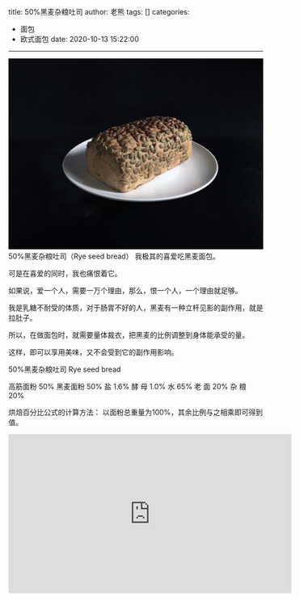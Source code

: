 title: 50%黑麦杂粮吐司
author: 老熊
tags: []
categories:
  - 面包
  - 欧式面包
date: 2020-10-13 15:22:00
---
![](/images/pasted-42.jpg)
50%黑麦杂粮吐司（Rye seed bread）
我极其的喜爱吃黑麦面包。

可是在喜爱的同时，我也痛恨着它。

如果说，爱一个人，需要一万个理由，那么，恨一个人，一个理由就足够。

我是乳糖不耐受的体质，对于肠胃不好的人，黑麦有一种立杆见影的副作用，就是拉肚子。

所以，在做面包时，就需要量体裁衣，把黑麦的比例调整到身体能承受的量。

这样，即可以享用美味，又不会受到它的副作用影响。


50%黑麦杂粮吐司
Rye seed bread

高筋面粉      50%
黑麦面粉      50%
盐              1.6%
酵       母       1.0%
水              65%
老       面       20%
杂       粮       20%

烘焙百分比公式的计算方法：
以面粉总重量为100%，其余比例与之相乘即可得到值。

<iframe width="560" height="315" src="https://www.youtube.com/embed/rWhtPT9FHis" frameborder="0" allow="accelerometer; autoplay; clipboard-write; encrypted-media; gyroscope; picture-in-picture" allowfullscreen></iframe>